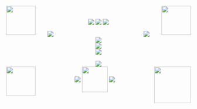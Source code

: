 <p align="center">
<img align="left" width="80" src="https://gifs4crds.carrd.co/assets/images/gallery06/278a712a.gif?vca07fc73a">
<img align="right" width="80" src="https://graphic.neocities.org/tumblr_inline_nl4mx62E0f1ry72eo.gif">
  <br/>
  <br/>
<img align="center" src="https://i.imgur.com/ZPHsXtf.gif">
<img align="center" src="https://carcuvorous.carrd.co/assets/images/gallery10/56c5e183.png?v=b471a82b">
<img align="center" src="https://i.imgur.com/ZPHsXtf.gif">
  <br/>
  <br/>
<img align="left" length="10" hspace="30" src="https://f3verdream.carrd.co/assets/images/gallery01/2cbacdb3.png?v=feb5cf14">
<img align="right" length="10" hspace="30" src="https://f3verdream.carrd.co/assets/images/gallery01/8979b6fe.png?v=feb5cf14">
  <br/>
<img align="center" src="https://imgur.com/wvon1nC.gif">
  <br/>
<img align="center" src="https://spotify-github-profile.kittinanx.com/api/view?uid=jayy2007&cover_image=true&theme=novatorem&show_offline=true&background_color=121212&interchange=true&bar_color=ff3700&bar_color_cover=false">
  <br/>
<img align="center" src="https://imgur.com/wvon1nC.gif">
  <br/>
  <br/>
<img align="center" src="http://fc04.deviantart.net/fs27/f/2008/142/7/d/Kyuubi_Naruto_Anim_by_Shadowcancer.gif">
  <br/>
<img align="left" width="80" src="https://gifs.crd.co/assets/images/gallery08/7373d484.gif?v=ef433a6f">
<img align="right" width="100" src="https://oceancake.carrd.co/assets/images/gallery05/8dfc7b19.gif?v=edab04a1">
<img align="center" src="https://imgur.com/JrYSlcq.gif">
<img align="center" width="70" src="https://carcuvorous.carrd.co/assets/images/gallery24/0fc44d6c.gif?v=b471a82b">
<img align="center" src="https://imgur.com/JrYSlcq.gif">
</p>
